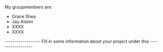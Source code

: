 My groupmembers are:
- Grace Shea
- Jay Alston
- XXXX
- XXXX


------------------ Fill in some information about your project under this ------------------
